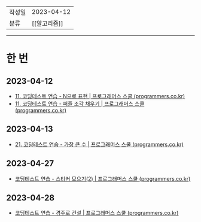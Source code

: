 |               |                       |
|:--------------|:----------------------|
|  작성일          |  2023-04-12  |
|    분류         |[[알고리즘]]                       |

---
# 한 번
## 2023-04-12
- [11. 코딩테스트 연습 - N으로 표현 | 프로그래머스 스쿨 (programmers.co.kr)](https://school.programmers.co.kr/learn/courses/30/lessons/42895)
- [11. 코딩테스트 연습 - 퍼즐 조각 채우기 | 프로그래머스 스쿨 (programmers.co.kr)](https://school.programmers.co.kr/learn/courses/30/lessons/84021)

## 2023-04-13
- [21. 코딩테스트 연습 - 가장 큰 수 | 프로그래머스 스쿨 (programmers.co.kr)](https://school.programmers.co.kr/learn/courses/30/lessons/42746)

## 2023-04-27
- [코딩테스트 연습 - 스티커 모으기(2) | 프로그래머스 스쿨 (programmers.co.kr)](https://school.programmers.co.kr/learn/courses/30/lessons/12971?language=java)


## 2023-04-28
- [코딩테스트 연습 - 경주로 건설 | 프로그래머스 스쿨 (programmers.co.kr)](https://school.programmers.co.kr/learn/courses/30/lessons/67259)
 
